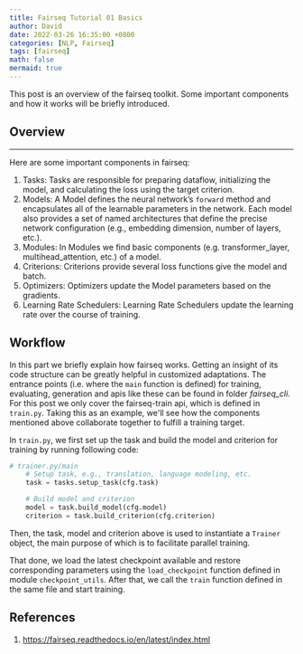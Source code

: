 ```yaml
---
title: Fairseq Tutorial 01 Basics
author: David
date: 2022-03-26 16:35:00 +0800
categories: [NLP, Fairseq]
tags: [fairseq]
math: false
mermaid: true
---
```


This post is an overview of the fairseq toolkit. Some important components and how it works will be briefly introduced.


## Overview
---
Here are some important components in fairseq:
1. Tasks: Tasks are responsible for preparing dataflow, initializing the model, and calculating the loss using the target criterion.
2. Models: A Model defines the neural network’s `forward` method and encapsulates all of the learnable parameters in the network. Each model also provides a set of named architectures that define the precise network configuration (e.g., embedding dimension, number of layers, etc.).
3. Modules: In Modules we find basic components (e.g. transformer_layer, multihead_attention, etc.) of a model.
4. Criterions: Criterions provide several loss functions give the model and batch.
5. Optimizers: Optimizers update the Model parameters based on the gradients.
6. Learning Rate Schedulers: Learning Rate Schedulers update the learning rate over the course of training.

## Workflow
In this part we briefly explain how fairseq works. Getting an insight of its code structure can be greatly helpful in customized adaptations.
The entrance points (i.e. where the `main` function is defined) for training, evaluating, generation and apis like these can be found in folder *fairseq_cli*. For this post we only cover the fairseq-train api, which is defined in `train.py`. Taking this as an example, we'll see how the components mentioned above collaborate together to fulfill a training target.

In `train.py`, we first set up the task and build the model and criterion for training by running following code:
```python
# trainer.py/main
    # Setup task, e.g., translation, language modeling, etc.
    task = tasks.setup_task(cfg.task)

    # Build model and criterion
    model = task.build_model(cfg.model)
    criterion = task.build_criterion(cfg.criterion)
```
Then, the task, model and criterion above is used to instantiate a `Trainer` object, the main purpose of which is to facilitate parallel training.

That done, we load the latest checkpoint available and restore corresponding parameters using the `load_checkpoint` function defined in module `checkpoint_utils`. After that, we call the `train` function defined in the same file and start training.
## References
1. https://fairseq.readthedocs.io/en/latest/index.html
